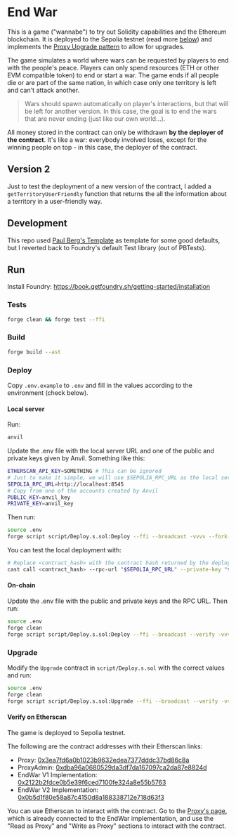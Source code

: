 # End War

This is a game ("wannabe") to try out Solidity capabilities and the Ethereum blockchain. It is deployed to the Sepolia testnet (read more [below](#Verify-on-Etherscan)) and implements the [Proxy Upgrade pattern](https://docs.openzeppelin.com/learn/upgrading-smart-contracts) to allow for upgrades.

The game simulates a world where wars can be requested by players to end with the people's peace. Players can only spend resources (ETH or other EVM compatible token) to end or start a war. The game ends if all people die or are part of the same nation, in which case only one territory is left and can't attack another.

> Wars should spawn automatically on player's interactions, but that will be left for another version.
> In this case, the goal is to end the wars that are never ending (just like our own world...).

All money stored in the contract can only be withdrawn **by the deployer of the contract**. It's like a war: everybody involved loses, except for the winning people on top - in this case, the deployer of the contract.

## Version 2

Just to test the deployment of a new version of the contract, I added a `getTerritoryUserFriendly` function that returns the all the information about a territory in a user-friendly way.

## Development

This repo used [Paul Berg's Template](https://github.com/PaulRBerg/foundry-template) as template for some good defaults, but I reverted back to Foundry's default Test library (out of PBTests).

## Run

Install Foundry: https://book.getfoundry.sh/getting-started/installation

### Tests

```bash
forge clean && forge test --ffi
```

### Build

```bash
forge build --ast
```


### Deploy

Copy `.env.example` to `.env` and fill in the values according to the environment (check below).

#### Local server

Run:

```bash
anvil
```

Update the .env file with the local server URL and one of the public and private keys given by Anvil. Something like this:

```bash
ETHERSCAN_API_KEY=SOMETHING # This can be ignored
# Just to make it simple, we will use $SEPOLIA_RPC_URL as the local server URL
SEPOLIA_RPC_URL=http://localhost:8545
# Copy from one of the accounts created by Anvil
PUBLIC_KEY=anvil_key 
PRIVATE_KEY=anvil_key
```

Then run:

```bash
source .env
forge script script/Deploy.s.sol:Deploy --ffi --broadcast -vvvv --fork-url "$SEPOLIA_RPC_URL" --private-key "$PRIVATE_KEY"
```

You can test the local deployment with: 

```bash
# Replace <contract_hash> with the contract hash returned by the deploy command
cast call <contract_hash> --rpc-url "$SEPOLIA_RPC_URL" --private-key "$PRIVATE_KEY" "totalPopulation()"
```

#### On-chain

Update the .env file with the public and private keys and the RPC URL. Then run:

```bash
source .env
forge clean
forge script script/Deploy.s.sol:Deploy --ffi --broadcast --verify -vvvv --rpc-url "$SEPOLIA_RPC_URL" --private-key "$PRIVATE_KEY"
```

### Upgrade

Modify the `Upgrade` contract in `script/Deploy.s.sol` with the correct values and run:

```bash
source .env
forge clean
forge script script/Deploy.s.sol:Upgrade --ffi --broadcast --verify -vvvv --rpc-url "$SEPOLIA_RPC_URL" --private-key "$PRIVATE_KEY"
```

#### Verify on Etherscan

The game is deployed to Sepolia testnet.

The following are the contract addresses with their Etherscan links:

- Proxy: [0x3ea7fd6a0b1023b9632edea7377dddc37bd86c8a](https://sepolia.etherscan.io/address/0x3ea7fd6a0b1023b9632edea7377dddc37bd86c8a)
- ProxyAdmin: [0xdba96a0680529da3df7da167097ca2da87e8824d](https://sepolia.etherscan.io/address/0xdba96a0680529da3df7da167097ca2da87e8824d)
- EndWar V1 Implementation: [0x2122b2fdce0b5e39f6ced7100fe324a8e55b5763](https://sepolia.etherscan.io/address/0x2122b2fdce0b5e39f6ced7100fe324a8e55b5763)
- EndWar V2 Implementation: [0x0b5d1f80e58a87c4150d8a188338712e718d63f3](https://sepolia.etherscan.io/address/0x0b5d1f80e58a87c4150d8a188338712e718d63f3)

You can use Etherscan to interact with the contract. Go to the [Proxy's page](https://sepolia.etherscan.io/address/0x3ea7fd6a0b1023b9632edea7377dddc37bd86c8a#readProxyContract), which is already connected to the EndWar implementation, and use the "Read as Proxy" and "Write as Proxy" sections to interact with the contract.
